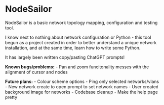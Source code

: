 # NodeSailor

NodeSailor is a basic network topology mapping, configuration and testing tool.  

I know next to nothing about network configuration or Python - this tool begun as a project created in order to better understand a unique network installation, and at the same time, learn how to write some Python.

It has largely been written copy/pasting ChatGPT prompts!    


**Known bugs/problems:**
    - Pan and zoom funcitonality messes with the alignment of cursor and nodes

**Future plans:**
    - Colour scheme options
    - Ping only selected networks/vlans
    - New network create to open prompt to set network names
    - User created background image for networks
    - Codebase cleanup
    - Make the help page pretty

